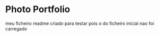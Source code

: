 # Photo Portfolio

meu ficheiro readme criado para testar pois o do ficheiro inicial nao foi carregado
